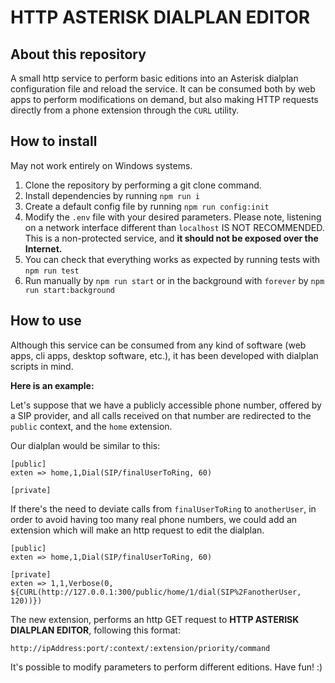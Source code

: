 # HTTP ASTERISK DIALPLAN EDITOR

## About this repository

A small http service to perform basic editions into an Asterisk dialplan configuration file and reload the service.
It can be consumed both by web apps to perform modifications on demand, but also making HTTP requests directly from a phone extension through the `CURL` utility.

## How to install

May not work entirely on Windows systems.

1. Clone the repository by performing a git clone command.
2. Install dependencies by running `npm run i`
3. Create a default config file by running `npm run config:init`
4. Modify the `.env` file with your desired parameters. Please note, listening on a network interface different than `localhost` IS NOT RECOMMENDED. This is a non-protected service, and **it should not be exposed over the Internet.**
5. You can check that everything works as expected by running tests with `npm run test`
6. Run manually by `npm run start` or in the background with `forever` by `npm run start:background`

## How to use

Although this service can be consumed from any kind of software (web apps, cli apps, desktop software, etc.), it has been developed with dialplan scripts in mind.

**Here is an example:**

Let's suppose that we have a publicly accessible phone number, offered by a SIP provider, and all calls received on that number are redirected to the `public` context, and the `home` extension.

Our dialplan would be similar to this:

```
[public]
exten => home,1,Dial(SIP/finalUserToRing, 60)

[private]
```

If there's the need to deviate calls from `finalUserToRing` to `anotherUser`, in order to avoid having too many real phone numbers, we could add an extension which will make an http request to edit the dialplan.

```
[public]
exten => home,1,Dial(SIP/finalUserToRing, 60)

[private]
exten => 1,1,Verbose(0, ${CURL(http://127.0.0.1:300/public/home/1/dial(SIP%2FanotherUser, 120))})
```

The new extension, performs an http GET request to **HTTP ASTERISK DIALPLAN EDITOR**, following this format:

`http://ipAddress:port/:context/:extension/priority/command`

It's possible to modify parameters to perform different editions. 
Have fun! :)
